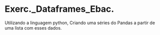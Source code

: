 # Exerc._Dataframes_Ebac.
Utilizando a linguagem python, Criando uma séries do Pandas a partir de uma lista com esses dados.
